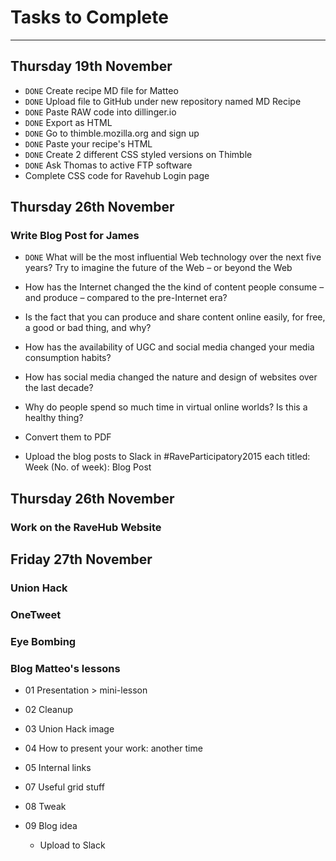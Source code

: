 # Tasks to Complete

----------

## Thursday 19th November

* `DONE` Create recipe MD file for Matteo
* `DONE` Upload file to GitHub under new repository named MD Recipe
 * `DONE` Paste RAW code into dillinger.io
 * `DONE` Export as HTML
 * `DONE` Go to thimble.mozilla.org and sign up
 * `DONE` Paste your recipe's HTML
 * `DONE` Create 2 different CSS styled versions on Thimble
* `DONE` Ask Thomas to active FTP software
* Complete CSS code for Ravehub Login page


## Thursday 26th November

### Write Blog Post for James
* `DONE` What will be the most influential Web technology over the next five years? Try to imagine the future of the Web – or beyond the Web

* How has the Internet changed the the kind of content people consume – and produce – compared to the pre-Internet era?

* Is the fact that you can produce and share content online easily, for free, a good or bad thing, and why?

* How has the availability of UGC and social media changed your media consumption habits?

* How has social media changed the nature and design of websites over the last decade?

* Why do people spend so much time in virtual online worlds? Is this a healthy thing?

* Convert them to PDF

* Upload the blog posts to Slack in #RaveParticipatory2015 each titled: Week (No. of week): Blog Post

## Thursday 26th November

### Work on the RaveHub Website

## Friday 27th November


### Union Hack
### OneTweet

### Eye Bombing



### Blog Matteo's lessons
* 01	Presentation > mini-lesson	
* 02	Cleanup
* 03	Union Hack image	
* 04	How to present your work: another time
* 05	Internal links	
* 07	Useful grid stuff	
* 08	Tweak	
* 09	Blog idea

	* Upload to Slack

